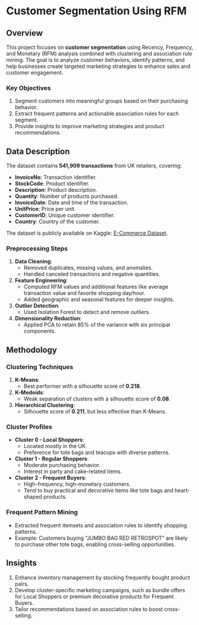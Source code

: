 # Customer Segmentation Using RFM  

## Overview  
This project focuses on **customer segmentation** using Recency, Frequency, and Monetary (RFM) analysis combined with clustering and association rule mining. The goal is to analyze customer behaviors, identify patterns, and help businesses create targeted marketing strategies to enhance sales and customer engagement.  

### Key Objectives  
1. Segment customers into meaningful groups based on their purchasing behavior.  
2. Extract frequent patterns and actionable association rules for each segment.  
3. Provide insights to improve marketing strategies and product recommendations.  

## Data Description  
The dataset contains **541,909 transactions** from UK retailers, covering:  
- **InvoiceNo**: Transaction identifier.  
- **StockCode**: Product identifier.  
- **Description**: Product description.  
- **Quantity**: Number of products purchased.  
- **InvoiceDate**: Date and time of the transaction.  
- **UnitPrice**: Price per unit.  
- **CustomerID**: Unique customer identifier.  
- **Country**: Country of the customer.  

The dataset is publicly available on Kaggle: [E-Commerce Dataset](https://www.kaggle.com/datasets/carrie1/ecommerce-data).  

### Preprocessing Steps  
1. **Data Cleaning**:  
   - Removed duplicates, missing values, and anomalies.  
   - Handled canceled transactions and negative quantities.  
2. **Feature Engineering**:  
   - Computed RFM values and additional features like average transaction value and favorite shopping day/hour.  
   - Added geographic and seasonal features for deeper insights.  
3. **Outlier Detection**:  
   - Used Isolation Forest to detect and remove outliers.  
4. **Dimensionality Reduction**:  
   - Applied PCA to retain 85% of the variance with six principal components.  

## Methodology  
### Clustering Techniques  
1. **K-Means**:  
   - Best performer with a silhouette score of **0.218**.  
2. **K-Medoids**:  
   - Weak separation of clusters with a silhouette score of **0.08**.  
3. **Hierarchical Clustering**:  
   - Silhouette score of **0.211**, but less effective than K-Means.  

### Cluster Profiles  
- **Cluster 0 - Local Shoppers**:  
  - Located mostly in the UK.  
  - Preference for tote bags and teacups with diverse patterns.  
- **Cluster 1 - Regular Shoppers**:  
  - Moderate purchasing behavior.  
  - Interest in party and cake-related items.  
- **Cluster 2 - Frequent Buyers**:  
  - High-frequency, high-monetary customers.  
  - Tend to buy practical and decorative items like tote bags and heart-shaped products.  

### Frequent Pattern Mining  
- Extracted frequent itemsets and association rules to identify shopping patterns.  
- Example: Customers buying "JUMBO BAG RED RETROSPOT" are likely to purchase other tote bags, enabling cross-selling opportunities.  


## Insights  
1. Enhance inventory management by stocking frequently bought product pairs.  
2. Develop cluster-specific marketing campaigns, such as bundle offers for Local Shoppers or premium decorative products for Frequent Buyers.  
3. Tailor recommendations based on association rules to boost cross-selling.  

